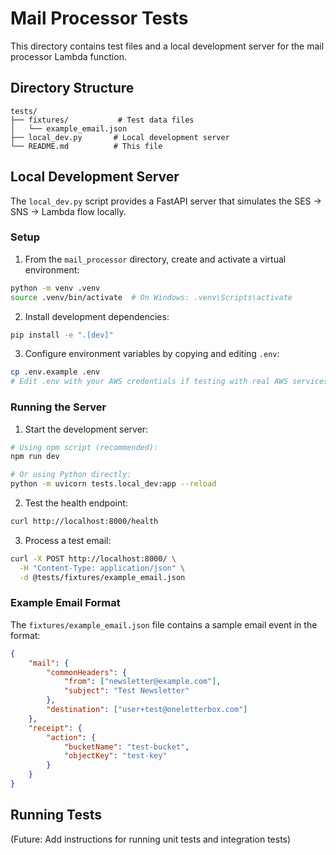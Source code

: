 # Mail Processor Tests

This directory contains test files and a local development server for the mail processor Lambda function.

## Directory Structure

```
tests/
├── fixtures/           # Test data files
│   └── example_email.json
├── local_dev.py       # Local development server
└── README.md          # This file
```

## Local Development Server

The `local_dev.py` script provides a FastAPI server that simulates the SES -> SNS -> Lambda flow locally.

### Setup

1. From the `mail_processor` directory, create and activate a virtual environment:
```bash
python -m venv .venv
source .venv/bin/activate  # On Windows: .venv\Scripts\activate
```

2. Install development dependencies:
```bash
pip install -e ".[dev]"
```

3. Configure environment variables by copying and editing `.env`:
```bash
cp .env.example .env
# Edit .env with your AWS credentials if testing with real AWS services
```

### Running the Server

1. Start the development server:
```bash
# Using npm script (recommended):
npm run dev

# Or using Python directly:
python -m uvicorn tests.local_dev:app --reload
```

2. Test the health endpoint:
```bash
curl http://localhost:8000/health
```

3. Process a test email:
```bash
curl -X POST http://localhost:8000/ \
  -H "Content-Type: application/json" \
  -d @tests/fixtures/example_email.json
```

### Example Email Format

The `fixtures/example_email.json` file contains a sample email event in the format:
```json
{
    "mail": {
        "commonHeaders": {
            "from": ["newsletter@example.com"],
            "subject": "Test Newsletter"
        },
        "destination": ["user+test@oneletterbox.com"]
    },
    "receipt": {
        "action": {
            "bucketName": "test-bucket",
            "objectKey": "test-key"
        }
    }
}
```

## Running Tests

(Future: Add instructions for running unit tests and integration tests) 